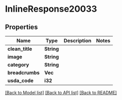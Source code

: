 # InlineResponse20033

## Properties

Name | Type | Description | Notes
------------ | ------------- | ------------- | -------------
**clean_title** | **String** |  | 
**image** | **String** |  | 
**category** | **String** |  | 
**breadcrumbs** | **Vec<String>** |  | 
**usda_code** | **i32** |  | 

[[Back to Model list]](../README.md#documentation-for-models) [[Back to API list]](../README.md#documentation-for-api-endpoints) [[Back to README]](../README.md)


